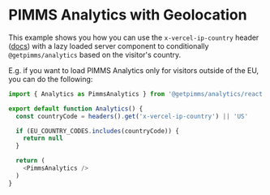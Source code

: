 # PIMMS Analytics with Geolocation

This example shows you how you can use the `x-vercel-ip-country` header ([docs](https://vercel.com/docs/edge-network/headers#x-vercel-ip-country)) with a lazy loaded server component to conditionally `@getpimms/analytics` based on the visitor's country.

E.g. if you want to load PIMMS Analytics only for visitors outside of the EU, you can do the following:

```ts
import { Analytics as PimmsAnalytics } from '@getpimms/analytics/react';

export default function Analytics() {
  const countryCode = headers().get('x-vercel-ip-country') || 'US'

  if (EU_COUNTRY_CODES.includes(countryCode)) {
    return null
  }

  return (
    <PimmsAnalytics />
  )
}
```